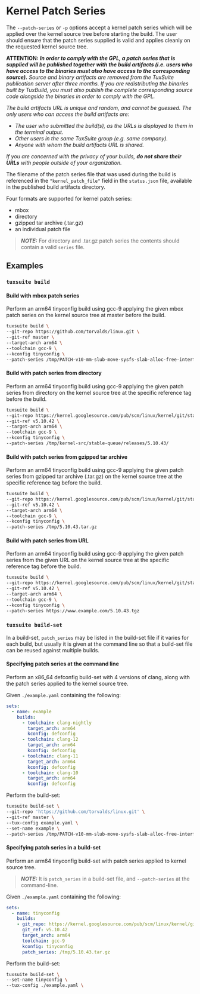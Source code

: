 # Kernel Patch Series

The `--patch-series` or `-p` options accept a kernel patch series
which will be applied over the kernel source tree before starting the
build. The user should ensure that the patch series supplied is valid
and applies cleanly on the requested kernel source tree.

**ATTENTION:** <em>***In order to comply with the GPL, a patch series that is
supplied will be published together with the build artifacts
(i.e. users who have access to the binaries must also have access to
the corresponding source).*** Source and binary artifacts are removed
from the TuxSuite publication server after three months. If you are
redistributing the binaries built by TuxBuild, you must also publish
the complete corresponding source code alongside the binaries in order
to comply with the GPL.

The build artifacts URL is unique and random, and cannot be
guessed. The only users who can access the build artifacts are:

- The user who submitted the build(s), as the URLs is displayed to
  them in the terminal output.
- Other users in the same TuxSuite group (e.g. same company).
- Anyone with whom the build artifacts URL is shared.

If you are concerned with the privacy of your builds, **do not share
their URLs** with people outside of your organization.
</em>

The filename of the patch series file that was used during the build
is referenced in the `"kernel_patch_file"` field in the `status.json`
file, available in the published build artifacts directory.

Four formats are supported for kernel patch series:

- mbox
- directory
- gzipped tar archive (.tar.gz)
- an individual patch file

> **_NOTE:_** For directory and .tar.gz patch series the contents
> should contain a valid `series` file.

## Examples

### `tuxsuite build`

#### Build with mbox patch series

Perform an arm64 tinyconfig build using gcc-9 applying the given mbox
patch series on the kernel source tree at master before the build.

```sh
tuxsuite build \
--git-repo https://github.com/torvalds/linux.git \
--git-ref master \
--target-arch arm64 \
--toolchain gcc-9 \
--kconfig tinyconfig \
--patch-series /tmp/PATCH-v10-mm-slub-move-sysfs-slab-alloc-free-interfaces-to-debugfs.mbox
```

#### Build with patch series from directory

Perform an arm64 tinyconfig build using gcc-9 applying the given patch
series from directory on the kernel source tree at the specific
reference tag before the build.

```sh
tuxsuite build \
--git-repo https://kernel.googlesource.com/pub/scm/linux/kernel/git/stable/linux-stable \
--git-ref v5.10.42 \
--target-arch arm64 \
--toolchain gcc-9 \
--kconfig tinyconfig \
--patch-series /tmp/kernel-src/stable-queue/releases/5.10.43/
```

#### Build with patch series from gzipped tar archive

Perform an arm64 tinyconfig build using gcc-9 applying the given patch
series from gzipped tar archive (.tar.gz) on the kernel source tree at
the specific reference tag before the build.

```sh
tuxsuite build \
--git-repo https://kernel.googlesource.com/pub/scm/linux/kernel/git/stable/linux-stable \
--git-ref v5.10.42 \
--target-arch arm64 \
--toolchain gcc-9 \
--kconfig tinyconfig \
--patch-series /tmp/5.10.43.tar.gz
```

#### Build with patch series from URL

Perform an arm64 tinyconfig build using gcc-9 applying the given patch
series from the given URL on the kernel source tree at the specific
reference tag before the build.

```sh
tuxsuite build \
--git-repo https://kernel.googlesource.com/pub/scm/linux/kernel/git/stable/linux-stable/ \
--git-ref v5.10.42 \
--target-arch arm64 \
--toolchain gcc-9 \
--kconfig tinyconfig \
--patch-series https://www.example.com/5.10.43.tgz
```

### `tuxsuite build-set`

In a build-set, `patch_series` may be listed in the build-set file if
it varies for each build, but usually it is given at the command line
so that a build-set file can be reused against multiple builds.

#### Specifying patch series at the command line

Perform an x86_64 defconfig build-set with 4 versions of clang, along
with the patch series applied to the kernel source tree.

Given `./example.yaml` containing the following:

```yaml
sets:
  - name: example
    builds:
      - toolchain: clang-nightly
        target_arch: arm64
        kconfig: defconfig
      - toolchain: clang-12
        target_arch: arm64
        kconfig: defconfig
      - toolchain: clang-11
        target_arch: arm64
        kconfig: defconfig
      - toolchain: clang-10
        target_arch: arm64
        kconfig: defconfig
```

Perform the build-set:

```sh
tuxsuite build-set \
--git-repo 'https://github.com/torvalds/linux.git' \
--git-ref master \
--tux-config example.yaml \
--set-name example \
--patch-series /tmp/PATCH-v10-mm-slub-move-sysfs-slab-alloc-free-interfaces-to-debugfs.mbox
```

#### Specifying patch series in a build-set

Perform an arm64 tinyconfig build-set with patch series applied to
kernel source tree.

> **_NOTE:_** It is `patch_series` in a build-set file, and
> `--patch-series` at the command-line.

Given `./example.yaml` containing the following:

```yaml
sets:
  - name: tinyconfig
    builds:
    - git_repo: https://kernel.googlesource.com/pub/scm/linux/kernel/git/stable/linux-stable
      git_ref: v5.10.42
      target_arch: arm64
      toolchain: gcc-9
      kconfig: tinyconfig
      patch_series: /tmp/5.10.43.tar.gz
```

Perform the build-set:

```sh
tuxsuite build-set \
--set-name tinyconfig \
--tux-config ./example.yaml \
```
